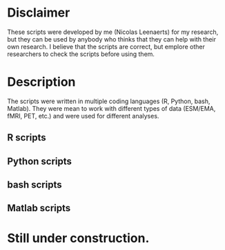 # Disclaimer
These scripts were developed by me (Nicolas Leenaerts) for my research, but they can be used by anybody who thinks that they can help with their own research. I believe that the scripts are correct, but emplore other researchers to check the scripts before using them.

# Description
The scripts were written in multiple coding languages (R, Python, bash, Matlab). They were mean to work with different types of data (ESM/EMA, fMRI, PET, etc.) and were used for different analyses.

## R scripts

## Python scripts

## bash scripts

## Matlab scripts

# Still under construction.

